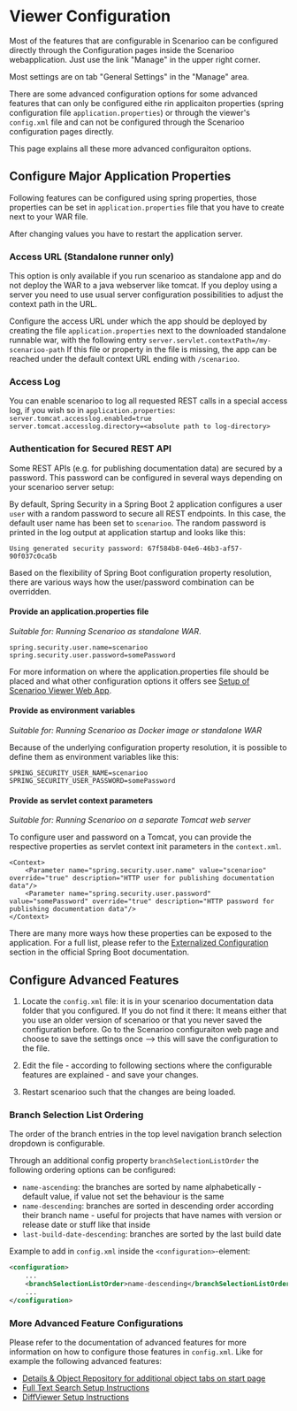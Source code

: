 # Viewer Configuration

Most of the features that are configurable in Scenarioo can be configured directly through the Configuration pages inside the Scenarioo webapplication. Just use the link "Manage" in the upper right corner.

Most settings are on tab "General Settings" in the "Manage" area. 

There are some advanced configuration options for some advanced features that can only be configured eithe rin applicaiton properties (spring configuration file `application.properties`) or through the viewer's `config.xml` file and can not be configured through the Scenarioo configuration pages directly. 

This page explains all these more advanced configuraiton options.

## Configure Major Application Properties

Following features can be configured using spring properties, those properties can be set in `application.properties` file that you have to create next to your WAR file.

After changing values you have to restart the application server.

### Access URL (Standalone runner only)

This option is only available if you run scenarioo as standalone app and do not deploy the WAR to a java webserver like tomcat. If you deploy using a server you need to use usual server configuration possibilities to adjust the context path in the URL.

Configure the access URL under which the app should be deployed by creating the file `application.properties` next to the downloaded standalone runnable war, with the following entry
    ```
    server.servlet.contextPath=/my-scenarioo-path
    ```
If this file or property in the file is missing, the app can be reached under the default context URL ending with `/scenarioo`.

### Access Log

You can enable scenarioo to log all requested REST calls in a special access log, if you wish so in `application.properties`:
     ```
     server.tomcat.accesslog.enabled=true
     server.tomcat.accesslog.directory=<absolute path to log-directory>
     ```
     
### Authentication for Secured REST API

Some REST APIs (e.g. for publishing documentation data) are secured by a password. This password can be configured in several ways depending on your scenarioo server setup:

By default, Spring Security in a Spring Boot 2 application configures a user `user` with a random password to secure all REST endpoints.
In this case, the default user name has been set to `scenarioo`. The random password is printed in the log output at application startup and looks like this:

```
Using generated security password: 67f584b8-04e6-46b3-af57-90f037c0ca5b
```

Based on the flexibility of Spring Boot configuration property resolution, there are various ways how the user/password combination can be overridden.

#### Provide an application.properties file

*Suitable for: Running Scenarioo as standalone WAR*.

```
spring.security.user.name=scenarioo
spring.security.user.password=somePassword
```

For more information on where the application.properties file should be placed and what other configuration options it offers see [Setup of Scenarioo Viewer Web App](Scenarioo-Viewer-Web-Application-Setup.md#running-scenarioo-as-standalone-application). 

#### Provide as environment variables

*Suitable for: Running Scenarioo as Docker image or standalone WAR*

Because of the underlying configuration property resolution, it is possible to define them as environment variables like this:

```
SPRING_SECURITY_USER_NAME=scenarioo
SPRING_SECURITY_USER_PASSWORD=somePassword
```

#### Provide as servlet context parameters

*Suitable for: Running Scenarioo on a separate Tomcat web server*

To configure user and password on a Tomcat, you can provide the respective properties as servlet context init parameters in the `context.xml`.

```
<Context>
    <Parameter name="spring.security.user.name" value="scenarioo" override="true" description="HTTP user for publishing documentation data"/>
    <Parameter name="spring.security.user.password" value="somePassword" override="true" description="HTTP password for publishing documentation data"/>
</Context>    
```

There are many more ways how these properties can be exposed to the application. For a full list, please refer to the [Externalized Configuration](https://docs.spring.io/spring-boot/docs/2.0.2.RELEASE/reference/html/boot-features-external-config.html#boot-features-external-config) 
section in the official Spring Boot documentation.

## Configure Advanced Features

1. Locate the `config.xml` file: it is in your scenarioo documentation data folder that you configured. If you do not find it there: It means either that you use an older version of scenarioo or that you never saved the configuration before. Go to the Scenarioo configuraiton web page and choose to save the settings once --> this will save the configuration to the file.

2. Edit the file - according to following sections where the configurable features are explained - and save your changes.

3. Restart scenarioo such that the changes are being loaded.

### Branch Selection List Ordering

The order of the branch entries in the top level navigation branch selection dropdown is configurable.

Through an additional config property `branchSelectionListOrder` the following ordering options can be configured:
* `name-ascending`: the branches are sorted by name alphabetically - default value, if value not set the behaviour is the same
* `name-descending`: branches are sorted in descending order according their branch name - useful for projects that have names with version or release date or stuff like that inside
* `last-build-date-descending`: branches are sorted by the last build date

Example to add in `config.xml` inside the `<configuration>`-element:
```xml
<configuration>
    ...
    <branchSelectionListOrder>name-descending</branchSelectionListOrder>
    ...
</configuration>
```

### More Advanced Feature Configurations

Please refer to the documentation of advanced features for more information on how to configure those features in `config.xml`. Like for example the following advanced features:

* [Details & Object Repository for additional object tabs on start page](../features/Details.md)
* [Full Text Search Setup Instructions](../features/full-text-search/setup.md)
* [DiffViewer Setup Instructions](../features/diff-viewer/setup.md)
